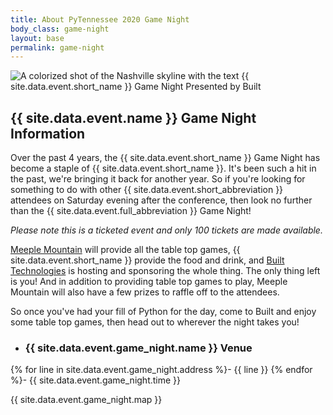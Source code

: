 ```yaml
---
title: About PyTennessee 2020 Game Night
body_class: game-night
layout: base
permalink: game-night
---
```


<div class="game-night-hero"> 
  <img src="{{ site.baseurl }}/static/img/{{ site.data.event.game_night.image }}" alt="A colorized shot of the Nashville skyline with the text {{ site.data.event.short_name }} Game Night Presented by Built">
</div>

## {{ site.data.event.name }} Game Night Information

Over the past 4 years, the {{ site.data.event.short_name }} Game Night has become a staple of {{ site.data.event.short_name }}.
It's been such a hit in the past, we're bringing it back for another year.
So if you're looking for something to do with other {{ site.data.event.short_abbreviation }} attendees on Saturday evening after the conference, then look no further than the {{ site.data.event.full_abbreviation }} Game Night!

_Please note this is a ticketed event and only 100 tickets are made available._

[Meeple Mountain](https://www.meeplemountain.com/) will provide all the table top games, {{ site.data.event.short_name }} provide the food and drink, and [Built Technologies](https://www.getbuilt.com/) is hosting and sponsoring the whole thing.
The only thing left is you!
And in addition to providing table top games to play, Meeple Mountain will also have a few prizes to raffle off to the attendees.

So once you've had your fill of Python for the day, come to Built and enjoy some table top games, then head out to wherever the night takes you!

<div class="flex-container venue-info" markdown="1">

- ### {{ site.data.event.game_night.name }} Venue
{% for line in site.data.event.game_night.address %}- {{ line }}
{% endfor %}- {{ site.data.event.game_night.time }}

{{ site.data.event.game_night.map }}

</div>
